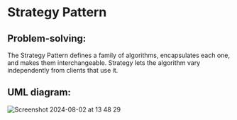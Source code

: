 # Strategy Pattern
## Problem-solving:
The Strategy Pattern defines a family of algorithms, encapsulates each one, and makes them interchangeable. Strategy lets the algorithm vary independently from clients that use it.
## UML diagram: 
![Screenshot 2024-08-02 at 13 48 29](https://github.com/user-attachments/assets/2898b990-cbf5-445e-9bb6-67ab21aba5d5)
